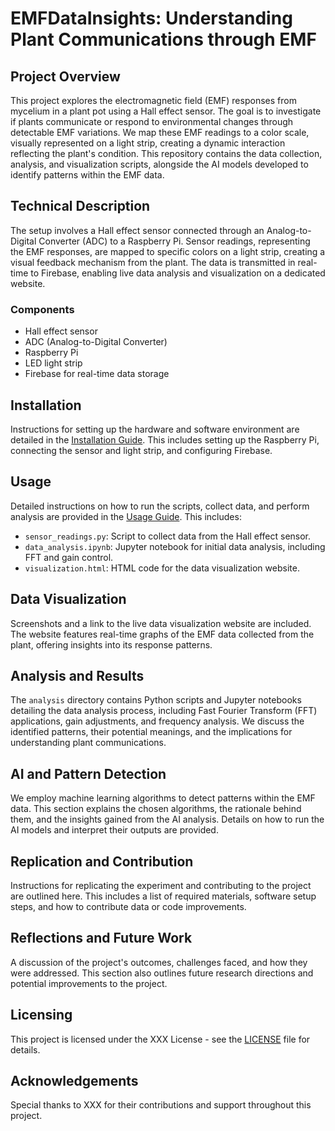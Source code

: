 # EMFDataInsights: Understanding Plant Communications through EMF

## Project Overview

This project explores the electromagnetic field (EMF) responses from mycelium in a plant pot using a Hall effect sensor. The goal is to investigate if plants communicate or respond to environmental changes through detectable EMF variations. We map these EMF readings to a color scale, visually represented on a light strip, creating a dynamic interaction reflecting the plant's condition. This repository contains the data collection, analysis, and visualization scripts, alongside the AI models developed to identify patterns within the EMF data.

## Technical Description

The setup involves a Hall effect sensor connected through an Analog-to-Digital Converter (ADC) to a Raspberry Pi. Sensor readings, representing the EMF responses, are mapped to specific colors on a light strip, creating a visual feedback mechanism from the plant. The data is transmitted in real-time to Firebase, enabling live data analysis and visualization on a dedicated website.

### Components

- Hall effect sensor
- ADC (Analog-to-Digital Converter)
- Raspberry Pi
- LED light strip
- Firebase for real-time data storage

## Installation

Instructions for setting up the hardware and software environment are detailed in the [Installation Guide](/installation.md). This includes setting up the Raspberry Pi, connecting the sensor and light strip, and configuring Firebase.

## Usage

Detailed instructions on how to run the scripts, collect data, and perform analysis are provided in the [Usage Guide](/usage.md). This includes:

- `sensor_readings.py`: Script to collect data from the Hall effect sensor.
- `data_analysis.ipynb`: Jupyter notebook for initial data analysis, including FFT and gain control.
- `visualization.html`: HTML code for the data visualization website.

## Data Visualization

Screenshots and a link to the live data visualization website are included. The website features real-time graphs of the EMF data collected from the plant, offering insights into its response patterns.

## Analysis and Results

The `analysis` directory contains Python scripts and Jupyter notebooks detailing the data analysis process, including Fast Fourier Transform (FFT) applications, gain adjustments, and frequency analysis. We discuss the identified patterns, their potential meanings, and the implications for understanding plant communications.

## AI and Pattern Detection

We employ machine learning algorithms to detect patterns within the EMF data. This section explains the chosen algorithms, the rationale behind them, and the insights gained from the AI analysis. Details on how to run the AI models and interpret their outputs are provided.

## Replication and Contribution

Instructions for replicating the experiment and contributing to the project are outlined here. This includes a list of required materials, software setup steps, and how to contribute data or code improvements.

## Reflections and Future Work

A discussion of the project's outcomes, challenges faced, and how they were addressed. This section also outlines future research directions and potential improvements to the project.

## Licensing

This project is licensed under the XXX License - see the [LICENSE](LICENSE) file for details.

## Acknowledgements

Special thanks to XXX for their contributions and support throughout this project.


